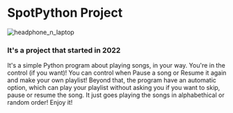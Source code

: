 # SpotPython Project
![headphone_n_laptop](https://github.com/user-attachments/assets/f9cb7cf8-187f-4f2d-b135-6f8365fa532a)

### It's a project that started in 2022

It's a simple Python program about playing songs, in your way. You're in the control (if you want)!
You can control when Pause a song or Resume it again and make your own playlist! Beyond that, the program have an automatic option, which can play your playlist without asking you if you want to skip, pause or resume the song. It just goes playing the songs in alphabethical or random order!
Enjoy it!



